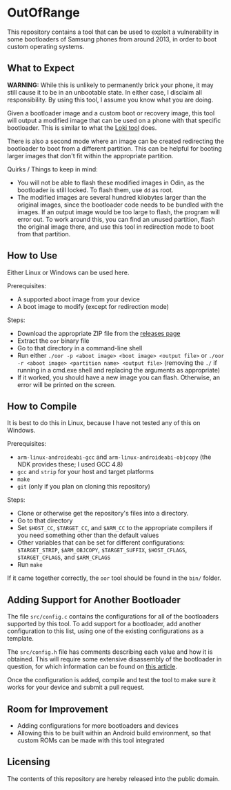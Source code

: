 # OutOfRange

This repository contains a tool that can be used to exploit a vulnerability in some bootloaders of Samsung phones from around 2013, in order to boot custom operating systems.

## What to Expect

**WARNING:** While this is unlikely to permanently brick your phone, it may still cause it to be in an unbootable state. In either case, I disclaim all responsibility. By using this tool, I assume you know what you are doing.

Given a bootloader image and a custom boot or recovery image, this tool will output a modified image that can be used on a phone with that specific bootloader. This is similar to what the [Loki tool](https://github.com/djrbliss/loki) does.

There is also a second mode where an image can be created redirecting the bootloader to boot from a different partition. This can be helpful for booting larger images that don't fit within the appropriate partition.

Quirks / Things to keep in mind:

- You will not be able to flash these modified images in Odin, as the bootloader is still locked. To flash them, use `dd` as root.
- The modified images are several hundred kilobytes larger than the original images, since the bootloader code needs to be bundled with the images. If an output image would be too large to flash, the program will error out. To work around this, you can find an unused partition, flash the original image there, and use this tool in redirection mode to boot from that partition.

## How to Use

Either Linux or Windows can be used here.

Prerequisites:

- A supported aboot image from your device
- A boot image to modify (except for redirection mode)

Steps:

- Download the appropriate ZIP file from the [releases page](https://github.com/jb881122/out-of-range/releases)
- Extract the `oor` binary file
- Go to that directory in a command-line shell
- Run either `./oor -p <aboot image> <boot image> <output file>` or `./oor -r <aboot image> <partition name> <output file>` (removing the `./` if running in a cmd.exe shell and replacing the arguments as appropriate)
- If it worked, you should have a new image you can flash. Otherwise, an error will be printed on the screen.

## How to Compile

It is best to do this in Linux, because I have not tested any of this on Windows.

Prerequisites:
- `arm-linux-androideabi-gcc` and `arm-linux-androideabi-objcopy` (the NDK provides these; I used GCC 4.8)
- `gcc` and `strip` for your host and target platforms
- `make`
- `git` (only if you plan on cloning this repository)

Steps:
- Clone or otherwise get the repository's files into a directory.
- Go to that directory
- Set `$HOST_CC`, `$TARGET_CC`, and `$ARM_CC` to the appropriate compilers if you need something other than the default values
- Other variables that can be set for different configurations: `$TARGET_STRIP`, `$ARM_OBJCOPY`, `$TARGET_SUFFIX`, `$HOST_CFLAGS`, `$TARGET_CFLAGS`, and `$ARM_CFLAGS`
- Run `make`

If it came together correctly, the `oor` tool should be found in the `bin/` folder.

## Adding Support for Another Bootloader

The file `src/config.c` contains the configurations for all of the bootloaders supported by this tool. To add support for a bootloader, add another configuration to this list, using one of the existing configurations as a template.

The `src/config.h` file has comments describing each value and how it is obtained. This will require some extensive disassembly of the bootloader in question, for which information can be found on [this article](https://newandroidbook.com/Articles/aboot.html).

Once the configuration is added, compile and test the tool to make sure it works for your device and submit a pull request.

## Room for Improvement

- Adding configurations for more bootloaders and devices
- Allowing this to be built within an Android build environment, so that custom ROMs can be made with this tool integrated

## Licensing

The contents of this repository are hereby released into the public domain.
